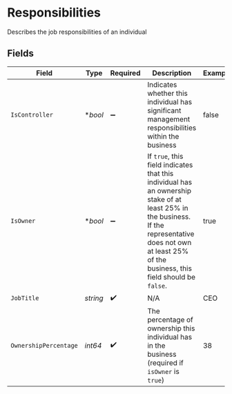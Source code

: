 # Responsibilities

Describes the job responsibilities of an individual


## Fields

| Field                                                                                                                                                                                                       | Type                                                                                                                                                                                                        | Required                                                                                                                                                                                                    | Description                                                                                                                                                                                                 | Example                                                                                                                                                                                                     |
| ----------------------------------------------------------------------------------------------------------------------------------------------------------------------------------------------------------- | ----------------------------------------------------------------------------------------------------------------------------------------------------------------------------------------------------------- | ----------------------------------------------------------------------------------------------------------------------------------------------------------------------------------------------------------- | ----------------------------------------------------------------------------------------------------------------------------------------------------------------------------------------------------------- | ----------------------------------------------------------------------------------------------------------------------------------------------------------------------------------------------------------- |
| `IsController`                                                                                                                                                                                              | **bool*                                                                                                                                                                                                     | :heavy_minus_sign:                                                                                                                                                                                          | Indicates whether this individual has significant management responsibilities within the business                                                                                                           | false                                                                                                                                                                                                       |
| `IsOwner`                                                                                                                                                                                                   | **bool*                                                                                                                                                                                                     | :heavy_minus_sign:                                                                                                                                                                                          | If `true`, this field indicates that this individual has an ownership stake of at least 25% in the business. If the representative does not own at least 25% of the business, this field should be `false`. | true                                                                                                                                                                                                        |
| `JobTitle`                                                                                                                                                                                                  | *string*                                                                                                                                                                                                    | :heavy_check_mark:                                                                                                                                                                                          | N/A                                                                                                                                                                                                         | CEO                                                                                                                                                                                                         |
| `OwnershipPercentage`                                                                                                                                                                                       | *int64*                                                                                                                                                                                                     | :heavy_check_mark:                                                                                                                                                                                          | The percentage of ownership this individual has in the business (required if `isOwner` is `true`)                                                                                                           | 38                                                                                                                                                                                                          |